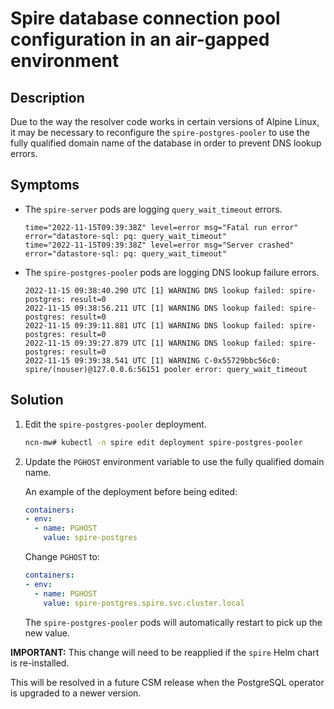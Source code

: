 # Spire database connection pool configuration in an air-gapped environment

## Description

Due to the way the resolver code works in certain versions of Alpine Linux, it may be necessary to reconfigure the `spire-postgres-pooler` to use the fully qualified domain name of the database in order to prevent DNS lookup errors.

## Symptoms

* The `spire-server` pods are logging `query_wait_timeout` errors.

  ```text
  time="2022-11-15T09:39:38Z" level=error msg="Fatal run error" error="datastore-sql: pq: query_wait_timeout"
  time="2022-11-15T09:39:38Z" level=error msg="Server crashed" error="datastore-sql: pq: query_wait_timeout"
  ```

* The `spire-postgres-pooler` pods are logging DNS lookup failure errors.

  ```text
  2022-11-15 09:38:40.290 UTC [1] WARNING DNS lookup failed: spire-postgres: result=0
  2022-11-15 09:38:56.211 UTC [1] WARNING DNS lookup failed: spire-postgres: result=0
  2022-11-15 09:39:11.881 UTC [1] WARNING DNS lookup failed: spire-postgres: result=0
  2022-11-15 09:39:27.879 UTC [1] WARNING DNS lookup failed: spire-postgres: result=0
  2022-11-15 09:39:38.541 UTC [1] WARNING C-0x55729bbc56c0: spire/(nouser)@127.0.0.6:56151 pooler error: query_wait_timeout
  ```

## Solution

1. Edit the `spire-postgres-pooler` deployment.

   ```bash
   ncn-mw# kubectl -n spire edit deployment spire-postgres-pooler
   ```

1. Update the `PGHOST` environment variable to use the fully qualified domain name.

   An example of the deployment before being edited:

   ```yaml
   containers:
   - env:
     - name: PGHOST
       value: spire-postgres
   ```

   Change `PGHOST` to:

   ```yaml
   containers:
   - env:
     - name: PGHOST
       value: spire-postgres.spire.svc.cluster.local
   ```

   The `spire-postgres-pooler` pods will automatically restart to pick up the new value.

**IMPORTANT:** This change will need to be reapplied if the `spire` Helm chart is re-installed.

This will be resolved in a future CSM release when the PostgreSQL operator is upgraded to a newer version.
